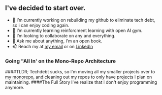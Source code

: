 ## I've decided to start over.
- 🔭 I’m currently working on rebuilding my github to eliminate tech debt, so i can enjoy coding again.
- 🌱 I’m currently learning reinforcment learning with open AI gym.
- 👯 I’m looking to collaborate on any and everything.
- 💬 Ask me about anything, I'm an open book.
- 📫 Reach my at [my email](ellishogan95@gmail.com) or on [LinkedIn](https://www.linkedin.com/in/ellis-hogan-99a646161/)

### Going "All In' on the Mono-Repo Architecture 
####TLDR;
Techdebt sucks, so I'm moving all my smaller projects over to [my monorepo](https://www.github.com/icarus612/daedalus-mono), and cleaning out my repos to only have projects I plan on maintaining.
####The Full Story
I've realize that I don't enjoy programming anymore. 
